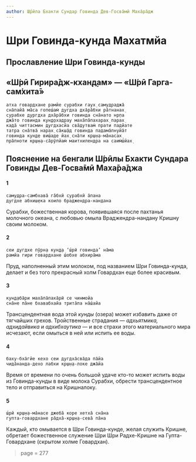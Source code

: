 ```yaml
---
author: Ш́рӣла Бхакти Сундар Говинда Дев-Госва̄мӣ Маха̄ра̄дж
---
```


# Шри Говинда-кунда Махатмйа

## Прославление Шри Говинда-кунды

## «Ш́рӣ Гирира̄дж-кхан̣д̣ам» — «Ш́рӣ Гарга-сам̇хита̄»

    атха говардхане рамйе сурабхи гаух̣ самудраджа̄
    сна̄пайа̄ ма̄са гопеш́ам̇ дугдха дха̄ра̄бхи ра̄тнанах̣
    сурабхе дургдха дха̄ра̄бхи говинда сна̄нато нр̣па
    джа̄то говинда кун̣д̣охадрау маха̄па̄пахарах̣ парах̣
    када̄ читтасмин дугдхасйа сва̄дутвам̇ прати падйате
    татра сна̄тва̄ нарах̣ са̄кш̣а̄д говинда падама̄пнуйа̄т
    говинда кун̣д̣е виш́аде йах̣ сна̄ти кр̣ш̣н̣а-ма̄насах̣
    пра̄пноти кр̣ш̣н̣а-са̄рӯпйам̇ маитхилендра на саим̇ш́йах̣
    
## Пояснение на бенгали Ш́рӣлы Бхакти Сундара Говинды Дев-Госва̄мӣ Маха̄ра̄джа

#### 1
    самудра-самбхава̄ га̄бхӣ сурабхӣ а̄пана
    дугдхе абхиш̣ека коило браджендра-нандана

Сурабхи, божественная корова, появившаяся после пахтанья молочного океана, с любовью омыла Враджендра-нандану Кришну своим молоком.

#### 2

    сеи дугдхе пӯрн̣а кун̣д̣а ‘ш́рӣ говинда’ на̄ма
    рамйа гири говардхане ш́обхе абхира̄ма

Пруд, наполненный этим молоком, под названием Шри Говинда-кунда, делает и без того прекрасный холм Говардхан еще более красивым.

#### 3

    кун̣д̣аба̄ри маха̄па̄паха̄рӣ се чинмойа
    сна̄не па̄не бхавабхайа трита̄па на̄ш́айа

Трансцендентная вода этой *кунды* (озера) может избавить даже от тягчайших грехов. Тройственные страдания — *адхьятмика, адхидайвика* и *адхибхаутика* — и все страхи этого материального мира исчезают, если омыться в ней или испить ее воды.

#### 4

    баху-бха̄гйе кехо сеи дугдха̄сва̄да па̄йа
    чида̄нанда-дехо лабхи кр̣ш̣н̣а-локе джа̄йа

Время от времени по очень большой удаче кто-то может испить воды из Говинда-кунды в виде молока Сурабхи, обрести трансцендентное тело и отправиться на Кришналоку.

#### 5

    ш́рӣ кр̣ш̣н̣а-ма̄насе джеба̄ коре хетха̄ сна̄на
    гупта-говардхане ра̄дха̄-кр̣ш̣н̣а-сева̄ па̄на

Каждый, кто омывается в Шри Говинда-кунде, желая служить Кришне, обретает божественное служение Шри Шри Радхе-Кришне на Гупта-Говардхане (скрытом холме Говардхан).


> page = 277
